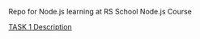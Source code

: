 Repo for Node.js learning at RS School Node.js Course

[TASK 1 Description](https://github.com/AlreadyBored/nodejs-assignments/blob/main/assignments/file-manager/assignment.md)